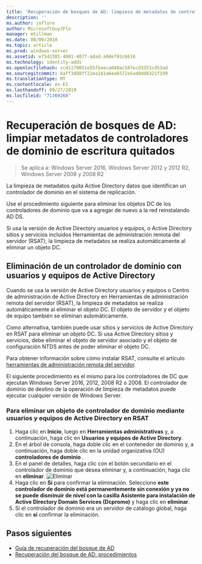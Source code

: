 ```yaml
---
title: 'Recuperación de bosques de AD: limpieza de metadatos de controladores de DC quitados'
description: ''
ms.author: joflore
author: MicrosoftGuyJFlo
manager: mtillman
ms.date: 08/09/2018
ms.topic: article
ms.prod: windows-server
ms.assetid: e7543381-4081-407f-adad-a9de792c6616
ms.technology: identity-adds
ms.openlocfilehash: cc41170051e55fbaeca048ac587ecd3351cd53ad
ms.sourcegitcommit: 6aff3d88ff22ea141a6ea6572a5ad8dd6321f199
ms.translationtype: MT
ms.contentlocale: es-ES
ms.lasthandoff: 09/27/2019
ms.locfileid: "71369268"
---
```

# <a name="ad-forest-recovery---cleaning-metadata-of-removed-writable-domain-controllers"></a>Recuperación de bosques de AD: limpiar metadatos de controladores de dominio de escritura quitados

>Se aplica a: Windows Server 2016, Windows Server 2012 y 2012 R2, Windows Server 2008 y 2008 R2

La limpieza de metadatos quita Active Directory datos que identifican un controlador de dominio en el sistema de replicación.  

Use el procedimiento siguiente para eliminar los objetos DC de los controladores de dominio que va a agregar de nuevo a la red reinstalando AD DS.  
  
Si usa la versión de Active Directory usuarios y equipos, o Active Directory sitios y servicios incluidos Herramientas de administración remota del servidor (RSAT), la limpieza de metadatos se realiza automáticamente al eliminar un objeto DC.  

## <a name="deleting-a-domain-controller-using-active-directory-users-and-computers"></a>Eliminación de un controlador de dominio con usuarios y equipos de Active Directory

Cuando se usa la versión de Active Directory usuarios y equipos o Centro de administración de Active Directory en Herramientas de administración remota del servidor (RSAT), la limpieza de metadatos se realiza automáticamente al eliminar el objeto DC. El objeto de servidor y el objeto de equipo también se eliminan automáticamente.  

Como alternativa, también puede usar sitios y servicios de Active Directory en RSAT para eliminar un objeto DC. Si usa Active Directory sitios y servicios, debe eliminar el objeto de servidor asociado y el objeto de configuración NTDS antes de poder eliminar el objeto DC.  

Para obtener información sobre cómo instalar RSAT, consulte el artículo [herramientas de administración remota del servidor](https://docs.microsoft.com/windows-server/remote/remote-server-administration-tools).
  
El siguiente procedimiento es el mismo para los controladores de DC que ejecutan Windows Server 2016, 2012, 2008 R2 o 2008. El controlador de dominio de destino de la operación de limpieza de metadatos puede ejecutar cualquier versión de Windows Server.  
  
### <a name="to-delete-a-domain-controller-object-using-active-directory-users-and-computers-in-rsat"></a>Para eliminar un objeto de controlador de dominio mediante usuarios y equipos de Active Directory en RSAT  
  
1. Haga clic en **Inicio**, luego en **Herramientas administrativas** y, a continuación, haga clic en **Usuarios y equipos de Active Directory**.  
2. En el árbol de consola, haga doble clic en el contenedor de dominio y, a continuación, haga doble clic en la unidad organizativa (OU) **controladores de dominio** .  
3. En el panel de detalles, haga clic con el botón secundario en el controlador de dominio que desea eliminar y, a continuación, haga clic en **eliminar**.
   ![Eliminar](media/AD-Forest-Recovery-Cleaning-Metadata/delete1.png) 
4. Haga clic en **Sí** para confirmar la eliminación. Seleccione **este controlador de dominio está permanentemente sin conexión y ya no se puede disminuir de nivel con la casilla Asistente para instalación de Active Directory Domain Services (Dcpromo)** y haga clic en **eliminar**.  
5. Si el controlador de dominio era un servidor de catálogo global, haga clic en **sí** confirmar la eliminación.  

## <a name="next-steps"></a>Pasos siguientes

- [Guía de recuperación del bosque de AD](AD-Forest-Recovery-Guide.md)
- [Recuperación del bosque de AD: procedimientos](AD-Forest-Recovery-Procedures.md)

